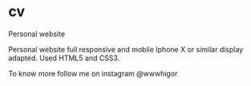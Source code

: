 # cv
Personal website

Personal website full responsive and mobile Iphone X or similar display adapted.
Used HTML5 and CSS3.

To know more follow me on instagram @wwwhigor

